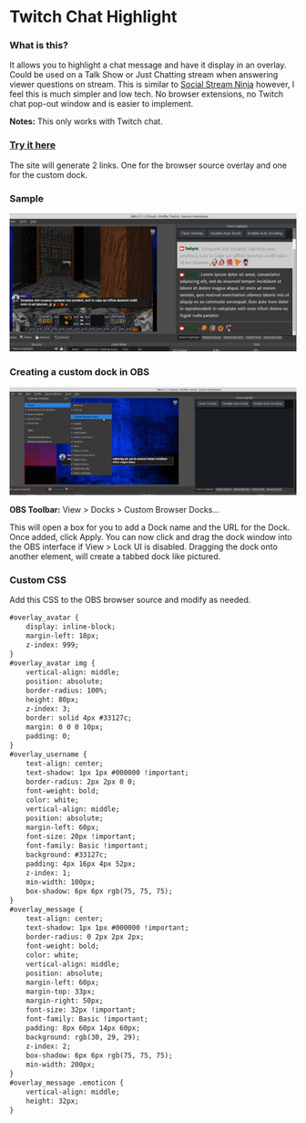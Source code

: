 # Twitch Chat Highlight

### What is this?

It allows you to highlight a chat message and have it display in an overlay. Could be used on a Talk Show or Just Chatting stream when answering viewer questions on stream. This is similar to [Social Stream Ninja](https://github.com/steveseguin/social_stream#readme) however, I feel this is much simpler and low tech. No browser extensions, no Twitch chat pop-out window and is easier to implement.

**Notes:** This only works with Twitch chat.

### [Try it here](https://twitch-chat-highlight.pages.dev/)
The site will generate 2 links. One for the browser source overlay and one for the custom dock.

### Sample

![sample1](https://github.com/teklynk/twitch_chat_highlight/blob/main/screenshots/Screenshot%20from%202021-12-13%2014-17-34.png?raw=true)

### Creating a custom dock in OBS

![sample1](https://github.com/teklynk/twitch_chat_highlight/blob/main/screenshots/Screenshot%20from%202021-12-13%2016-28-30.png?raw=true)

**OBS Toolbar:** View > Docks > Custom Browser Docks...

This will open a box for you to add a Dock name and the URL for the
Dock. Once added, click Apply. You can now click and drag the dock window into the OBS interface if View > Lock UI is
disabled. Dragging the dock onto another element, will create a tabbed dock like pictured.

### Custom CSS

Add this CSS to the OBS browser source and modify as needed.

```
#overlay_avatar {
    display: inline-block;
    margin-left: 18px;
    z-index: 999;
}
#overlay_avatar img {
    vertical-align: middle;
    position: absolute;
    border-radius: 100%;
    height: 80px;
    z-index: 3;
    border: solid 4px #33127c;
    margin: 0 0 0 10px;
    padding: 0;
}
#overlay_username {
    text-align: center;
    text-shadow: 1px 1px #000000 !important;
    border-radius: 2px 2px 0 0;
    font-weight: bold;
    color: white;
    vertical-align: middle;
    position: absolute;
    margin-left: 60px;
    font-size: 20px !important;
    font-family: Basic !important;
    background: #33127c;
    padding: 4px 16px 4px 52px;
    z-index: 1;
    min-width: 100px;
    box-shadow: 6px 6px rgb(75, 75, 75);
}
#overlay_message {
    text-align: center;
    text-shadow: 1px 1px #000000 !important;
    border-radius: 0 2px 2px 2px;
    font-weight: bold;
    color: white;
    vertical-align: middle;
    position: absolute;
    margin-left: 60px;
    margin-top: 33px;
    margin-right: 50px;
    font-size: 32px !important;
    font-family: Basic !important;
    padding: 8px 60px 14px 60px;
    background: rgb(30, 29, 29);
    z-index: 2;
    box-shadow: 6px 6px rgb(75, 75, 75);
    min-width: 200px;
}
#overlay_message .emoticon {
    vertical-align: middle;
    height: 32px;
}
```